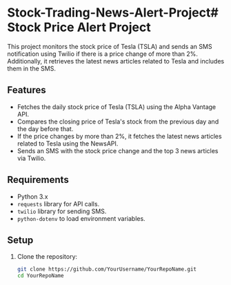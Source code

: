 # Stock-Trading-News-Alert-Project# Stock Price Alert Project

This project monitors the stock price of Tesla (TSLA) and sends an SMS notification using Twilio if there is a price change of more than 2%. Additionally, it retrieves the latest news articles related to Tesla and includes them in the SMS.

## Features

- Fetches the daily stock price of Tesla (TSLA) using the Alpha Vantage API.
- Compares the closing price of Tesla's stock from the previous day and the day before that.
- If the price changes by more than 2%, it fetches the latest news articles related to Tesla using the NewsAPI.
- Sends an SMS with the stock price change and the top 3 news articles via Twilio.

## Requirements

- Python 3.x
- `requests` library for API calls.
- `twilio` library for sending SMS.
- `python-dotenv` to load environment variables.

## Setup

1. Clone the repository:

   ```bash
   git clone https://github.com/YourUsername/YourRepoName.git
   cd YourRepoName
   ```
